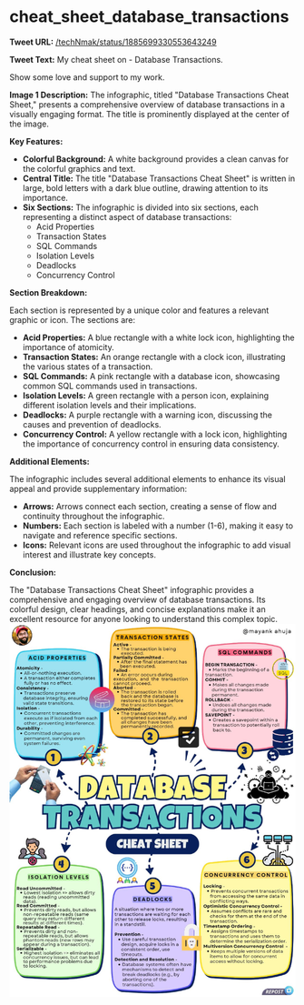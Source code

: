 # cheat_sheet_database_transactions

**Tweet URL:** [/techNmak/status/1885699330553643249](/techNmak/status/1885699330553643249)

**Tweet Text:** My cheat sheet on - Database Transactions.

Show some love and support to my work.

**Image 1 Description:** The infographic, titled "Database Transactions Cheat Sheet," presents a comprehensive overview of database transactions in a visually engaging format. The title is prominently displayed at the center of the image.

**Key Features:**

* **Colorful Background:** A white background provides a clean canvas for the colorful graphics and text.
* **Central Title:** The title "Database Transactions Cheat Sheet" is written in large, bold letters with a dark blue outline, drawing attention to its importance.
* **Six Sections:** The infographic is divided into six sections, each representing a distinct aspect of database transactions:
	+ Acid Properties
	+ Transaction States
	+ SQL Commands
	+ Isolation Levels
	+ Deadlocks
	+ Concurrency Control

**Section Breakdown:**

Each section is represented by a unique color and features a relevant graphic or icon. The sections are:

* **Acid Properties:** A blue rectangle with a white lock icon, highlighting the importance of atomicity.
* **Transaction States:** An orange rectangle with a clock icon, illustrating the various states of a transaction.
* **SQL Commands:** A pink rectangle with a database icon, showcasing common SQL commands used in transactions.
* **Isolation Levels:** A green rectangle with a person icon, explaining different isolation levels and their implications.
* **Deadlocks:** A purple rectangle with a warning icon, discussing the causes and prevention of deadlocks.
* **Concurrency Control:** A yellow rectangle with a lock icon, highlighting the importance of concurrency control in ensuring data consistency.

**Additional Elements:**

The infographic includes several additional elements to enhance its visual appeal and provide supplementary information:

* **Arrows:** Arrows connect each section, creating a sense of flow and continuity throughout the infographic.
* **Numbers:** Each section is labeled with a number (1-6), making it easy to navigate and reference specific sections.
* **Icons:** Relevant icons are used throughout the infographic to add visual interest and illustrate key concepts.

**Conclusion:**

The "Database Transactions Cheat Sheet" infographic provides a comprehensive and engaging overview of database transactions. Its colorful design, clear headings, and concise explanations make it an excellent resource for anyone looking to understand this complex topic.
![Image 1](./image_1.jpg)
